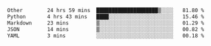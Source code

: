 <!--START_SECTION:waka-->

```txt
Other        24 hrs 59 mins  ████████████████████▒░░░░   81.80 %
Python       4 hrs 43 mins   ████░░░░░░░░░░░░░░░░░░░░░   15.46 %
Markdown     23 mins         ▒░░░░░░░░░░░░░░░░░░░░░░░░   01.29 %
JSON         14 mins         ▒░░░░░░░░░░░░░░░░░░░░░░░░   00.82 %
YAML         3 mins          ░░░░░░░░░░░░░░░░░░░░░░░░░   00.18 %
```

<!--END_SECTION:waka--> 
 
